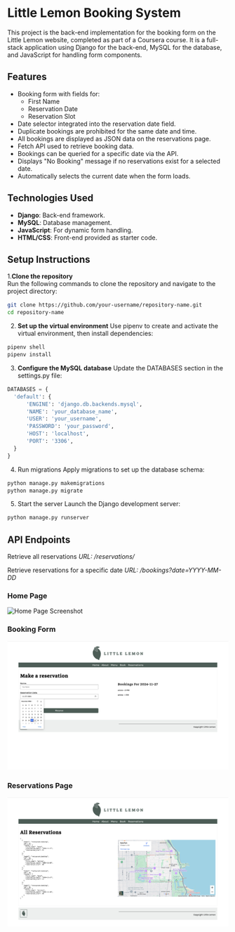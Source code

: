 # Little Lemon Booking System

This project is the back-end implementation for the booking form on the Little Lemon website, completed as part of a Coursera course. It is a full-stack application using Django for the back-end, MySQL for the database, and JavaScript for handling form components.

## Features
- Booking form with fields for:
  - First Name
  - Reservation Date
  - Reservation Slot
- Date selector integrated into the reservation date field.
- Duplicate bookings are prohibited for the same date and time.
- All bookings are displayed as JSON data on the reservations page.
- Fetch API used to retrieve booking data.
- Bookings can be queried for a specific date via the API.
- Displays "No Booking" message if no reservations exist for a selected date.
- Automatically selects the current date when the form loads.

## Technologies Used
- **Django**: Back-end framework.
- **MySQL**: Database management.
- **JavaScript**: For dynamic form handling.
- **HTML/CSS**: Front-end provided as starter code.

## Setup Instructions

1.**Clone the repository**  
   Run the following commands to clone the repository and navigate to the project directory:
   ```bash
   git clone https://github.com/your-username/repository-name.git
   cd repository-name
  ```
2. **Set up the virtual environment**
  Use pipenv to create and activate the virtual environment, then install dependencies:
  ```bash
  pipenv shell
  pipenv install
  ```
3. **Configure the MySQL database**
  Update the DATABASES section in the settings.py file:
  ```python
  DATABASES = {
    'default': {
        'ENGINE': 'django.db.backends.mysql',
        'NAME': 'your_database_name',
        'USER': 'your_username',
        'PASSWORD': 'your_password',
        'HOST': 'localhost',
        'PORT': '3306',
    }
  }
  ```
4. Run migrations
  Apply migrations to set up the database schema:
  ```bash
  python manage.py makemigrations
  python manage.py migrate
  ```
5. Start the server
  Launch the Django development server:
  ```bash
  python manage.py runserver
  ```

## API Endpoints
Retrieve all reservations 
  _URL: /reservations/_

Retrieve reservations for a specific date
  _URL: /bookings?date=YYYY-MM-DD_

### Home Page
![Home Page Screenshot](static/img/demo/home.png)

### Booking Form
![Booking Form Screenshot](static/img/demo/booking.png)

### Reservations Page
![Reservations Page Screenshot](static/img/demo/reservations.png)


  
